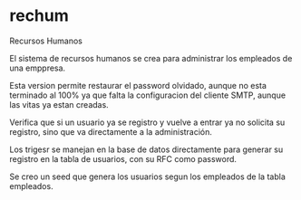 # rechum
Recursos Humanos

El sistema de recursos humanos se crea para administrar los empleados de una emppresa.

Esta version permite restaurar el password olvidado, aunque no esta terminado al 100% ya que falta la configuracion del cliente SMTP, aunque las vitas ya estan creadas.

Verifica que si un usuario ya se registro y vuelve a entrar ya no solicita su registro, sino que va directamente a la administración.

Los trigesr se manejan en la base de datos directamente para generar su registro en la tabla de usuarios, con su RFC como password.

Se creo un seed que genera los usuarios segun los empleados de la tabla empleados.

